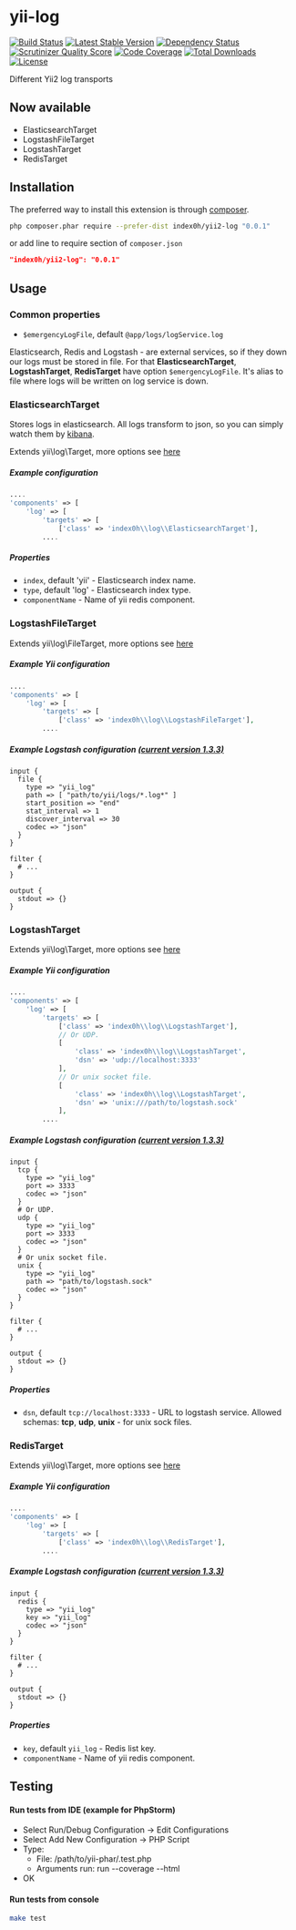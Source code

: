 yii-log
=======

[![Build Status](https://travis-ci.org/index0h/yii2-log.png?branch=master)](https://travis-ci.org/index0h/yii2-log) [![Latest Stable Version](https://poser.pugx.org/index0h/yii2-log/v/stable.png)](https://packagist.org/packages/index0h/yii2-log) [![Dependency Status](https://gemnasium.com/index0h/yii2-log.png)](https://gemnasium.com/index0h/yii2-log) [![Scrutinizer Quality Score](https://scrutinizer-ci.com/g/index0h/yii2-log/badges/quality-score.png?s=305ee4c827a791ab27895799d2c3f3ce9553ea51)](https://scrutinizer-ci.com/g/index0h/yii2-log/) [![Code Coverage](https://scrutinizer-ci.com/g/index0h/yii2-log/badges/coverage.png?s=25e175d218529b7ffa0a2f39cb9204e5b4816843)](https://scrutinizer-ci.com/g/index0h/yii2-log/) [![Total Downloads](https://poser.pugx.org/index0h/yii2-log/downloads.png)](https://packagist.org/packages/index0h/yii2-log) [![License](https://poser.pugx.org/index0h/yii2-log/license.png)](https://packagist.org/packages/index0h/yii2-log)

Different Yii2 log transports

## Now available

* ElasticsearchTarget
* LogstashFileTarget
* LogstashTarget
* RedisTarget

## Installation

The preferred way to install this extension is through [composer](http://getcomposer.org/download/).

```sh
php composer.phar require --prefer-dist index0h/yii2-log "0.0.1"
```

or add line to require section of `composer.json`

```json
"index0h/yii2-log": "0.0.1"
```

## Usage

### Common properties

* `$emergencyLogFile`, default `@app/logs/logService.log`

Elasticsearch, Redis and Logstash - are external services, so if they down our logs must be stored in file.
For that **ElasticsearchTarget**, **LogstashTarget**, **RedisTarget** have option `$emergencyLogFile`. It's alias to
file where logs will be written on log service is down.

### ElasticsearchTarget

Stores logs in elasticsearch. All logs transform to json, so you can simply watch them by [kibana](http://www.elasticsearch.org/overview/kibana/).

Extends yii\log\Target, more options see [here](https://github.com/yiisoft/yii2/blob/master/framework/log/Target.php)

##### Example configuration

```php
....
'components' => [
    'log' => [
        'targets' => [
            ['class' => 'index0h\\log\\ElasticsearchTarget'],
        ....
```

##### Properties

* `index`, default 'yii' - Elasticsearch index name.
* `type`, default 'log' - Elasticsearch index type.
* `componentName` - Name of yii redis component.

### LogstashFileTarget

Extends yii\log\FileTarget, more options see [here](https://github.com/yiisoft/yii2/blob/master/framework/log/FileTarget.php)

##### Example Yii configuration

```php
....
'components' => [
    'log' => [
        'targets' => [
            ['class' => 'index0h\\log\\LogstashFileTarget'],
        ....
```

##### Example Logstash configuration [(current version 1.3.3)](http://logstash.net/docs/1.3.3/)

```
input {
  file {
    type => "yii_log"
    path => [ "path/to/yii/logs/*.log*" ]
    start_position => "end"
    stat_interval => 1
    discover_interval => 30
    codec => "json"
  }
}

filter {
  # ...
}

output {
  stdout => {}
}
```

### LogstashTarget

Extends yii\log\Target, more options see [here](https://github.com/yiisoft/yii2/blob/master/framework/log/Target.php)

##### Example Yii configuration

```php
....
'components' => [
    'log' => [
        'targets' => [
            ['class' => 'index0h\\log\\LogstashTarget'],
            // Or UDP.
            [
                'class' => 'index0h\\log\\LogstashTarget',
                'dsn' => 'udp://localhost:3333'
            ],
            // Or unix socket file.
            [
                'class' => 'index0h\\log\\LogstashTarget',
                'dsn' => 'unix:///path/to/logstash.sock'
            ],
        ....
```

##### Example Logstash configuration [(current version 1.3.3)](http://logstash.net/docs/1.3.3/)

```
input {
  tcp {
    type => "yii_log"
    port => 3333
    codec => "json"
  }
  # Or UDP.
  udp {
    type => "yii_log"
    port => 3333
    codec => "json"
  }
  # Or unix socket file.
  unix {
    type => "yii_log"
    path => "path/to/logstash.sock"
    codec => "json"
  }
}

filter {
  # ...
}

output {
  stdout => {}
}
```


##### Properties

* `dsn`, default `tcp://localhost:3333` - URL to logstash service. Allowed schemas:
    **tcp**, **udp**, **unix** - for unix sock files.

### RedisTarget

Extends yii\log\Target, more options see [here](https://github.com/yiisoft/yii2/blob/master/framework/log/Target.php)

##### Example Yii configuration

```php
....
'components' => [
    'log' => [
        'targets' => [
            ['class' => 'index0h\\log\\RedisTarget'],
        ....
```

##### Example Logstash configuration [(current version 1.3.3)](http://logstash.net/docs/1.3.3/)

```
input {
  redis {
    type => "yii_log"
    key => "yii_log"
    codec => "json"
  }
}

filter {
  # ...
}

output {
  stdout => {}
}
```

##### Properties

* `key`, default `yii_log` - Redis list key.
* `componentName` - Name of yii redis component.

## Testing

#### Run tests from IDE (example for PhpStorm)

- Select Run/Debug Configuration -> Edit Configurations
- Select Add New Configuration -> PHP Script
- Type:
    * File: /path/to/yii-phar/.test.php
    * Arguments run: run  --coverage --html
- OK

#### Run tests from console

```sh
make test
```